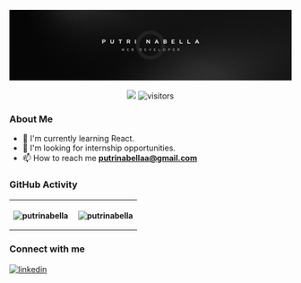 <!-- Banner -->

[![](./header.jpeg)](#)

<!-- Banner End -->

<!-- Status -->
<p align="center">
    <a href="https://github.com/putrinabella/putrinabella"><img src="https://img.shields.io/badge/status-updating-brightgreen.svg"></a>
    <img src="https://visitor-badge.laobi.icu/badge?page_id=putrinabella.putrinabella" alt="visitors"/>
</p>
<!-- Status end -->

<!-- About me -->
<h3 align="left">About Me</h3>

- 🔭 I'm currently learning React.
- 🌱 I'm looking for internship opportunities.
- 📫 How to reach me **putrinabellaa@gmail.com**
  <!-- - ✨ Find all my projects at [**putrinabella.com**](https://putrinabella.com/) -->
  <!-- About me end -->

<!-- Languages and tools
<h3 align="left">Languages and Tools:</h3>
<p align="left">
  <a href="https://skillicons.dev">
    <img src="https://skillicons.dev/icons?i=anaconda,bash,bootstrap,css,debian,django,firebase,git,github,html,js,jquery,matlab,mysql,netlify,nodejs,notion,npm,php,postman,py,r,react,regex,sass,tailwind,vite,vscode,webpack" />
  </a>
</p>
Languange and tools end -->

<!-- Github activity -->
<h3 align="left">GitHub Activity</h3>
<table>
  <th>
    <!-- Contributions -->
<p align="center"><img align="center" src="https://github-readme-streak-stats.herokuapp.com/?user=putrinabella&" alt="putrinabella" /></p>
  </th>
  <th>
    <!-- Github stats -->
<p align="center">&nbsp;<img align="center" src="https://github-readme-stats.vercel.app/api?username=putrinabella&show_icons=true&locale=en" alt="putrinabella" /></p>
  </th>
  <table>
<!-- Github acitvity end -->

<!-- Connect with me -->
<h3 align="left">Connect with me</h3>

<a href="https://linkedin.com/in/putrinabella" target="_blank"><img align="center" src="https://img.icons8.com/color/48/000000/linkedin.png" alt="linkedin" /></a>

